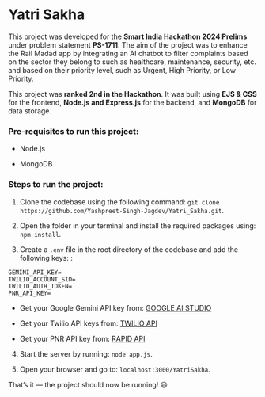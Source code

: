 # Yatri Sakha

This project was developed for the **Smart India Hackathon 2024 Prelims** under problem statement **PS-1711**. The aim of the project was to
enhance the Rail Madad app by integrating an AI chatbot to filter complaints based on the sector they belong to such as healthcare, maintenance,
security, etc. and based on their priority level, such as Urgent, High Priority, or Low Priority.

This project was **ranked 2nd in the Hackathon**. It was built using **EJS & CSS** for the frontend, **Node.js and Express.js** for the backend, and **MongoDB** for data storage.

### Pre-requisites to run this project:

- Node.js

- MongoDB

### Steps to run the project:
  
1. Clone the codebase using the following command: `git clone https://github.com/Yashpreet-Singh-Jagdev/Yatri_Sakha.git`.

2. Open the folder in your terminal and install the required packages using: `npm install`.

3. Create a `.env` file in the root directory of the codebase and add the following keys: : 

```
GEMINI_API_KEY=  
TWILIO_ACCOUNT_SID=
TWILIO_AUTH_TOKEN=
PNR_API_KEY=
```

- Get your Google Gemini API key from: [GOOGLE AI STUDIO](https://aistudio.google.com/prompts/new_chat) 

- Get your Twilio API keys from: [TWILIO API](https://www.twilio.com/en-us)

- Get your PNR API key from:  [RAPID API](https://rapidapi.com/amiteshgupta/api/irctc-indian-railway-pnr-status/playground/apiendpoint_d04f49b2-77b3-4820-b689-d62472d60ad8)

4. Start the server by running: `node app.js`.
  
5. Open your browser and go to: `localhost:3000/YatriSakha`.

That’s it — the project should now be running! 😃
